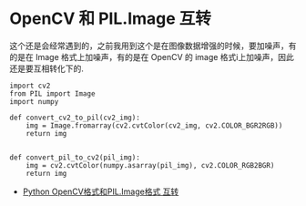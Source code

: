 
# OpenCV 和 PIL.Image 互转

这个还是会经常遇到的，之前我用到这个是在图像数据增强的时候，要加噪声，有的是在 Image 格式上加噪声，有的是在 OpenCV 的 image 格式i上加噪声，因此还是要互相转化下的.

```
import cv2
from PIL import Image
import numpy

def convert_cv2_to_pil(cv2_img):
    img = Image.fromarray(cv2.cvtColor(cv2_img, cv2.COLOR_BGR2RGB))
    return img


def convert_pil_to_cv2(pil_img):
    img = cv2.cvtColor(numpy.asarray(pil_img), cv2.COLOR_RGB2BGR)
    return img
```


- [Python OpenCV格式和PIL.Image格式 互转](https://blog.csdn.net/qq_19707521/article/details/78367617)
